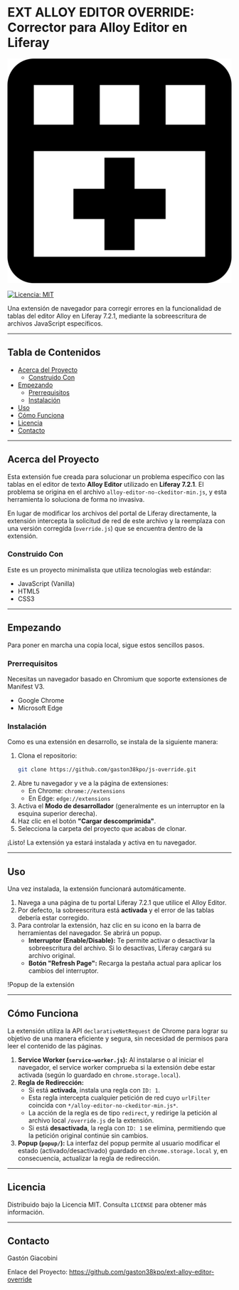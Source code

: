 # EXT ALLOY EDITOR OVERRIDE: Corrector para Alloy Editor en Liferay

![Logo del Proyecto](logo/logo.svg)

[![Licencia: MIT](https://img.shields.io/badge/Licencia-MIT-yellow.svg)](https://opensource.org/licenses/MIT)

Una extensión de navegador para corregir errores en la funcionalidad de tablas del editor Alloy en Liferay 7.2.1, mediante la sobreescritura de archivos JavaScript específicos.

---

## Tabla de Contenidos

- [Acerca del Proyecto](#acerca-del-proyecto)
  - [Construido Con](#construido-con)
- [Empezando](#empezando)
  - [Prerrequisitos](#prerrequisitos)
  - [Instalación](#instalación)
- [Uso](#uso)
- [Cómo Funciona](#cómo-funciona)
- [Licencia](#licencia)
- [Contacto](#contacto)

---

## Acerca del Proyecto

Esta extensión fue creada para solucionar un problema específico con las tablas en el editor de texto **Alloy Editor** utilizado en **Liferay 7.2.1**. El problema se origina en el archivo `alloy-editor-no-ckeditor-min.js`, y esta herramienta lo soluciona de forma no invasiva.

En lugar de modificar los archivos del portal de Liferay directamente, la extensión intercepta la solicitud de red de este archivo y la reemplaza con una versión corregida (`override.js`) que se encuentra dentro de la extensión.

### Construido Con

Este es un proyecto minimalista que utiliza tecnologías web estándar:

*   JavaScript (Vanilla)
*   HTML5
*   CSS3

---

## Empezando

Para poner en marcha una copia local, sigue estos sencillos pasos.

### Prerrequisitos

Necesitas un navegador basado en Chromium que soporte extensiones de Manifest V3.
*   Google Chrome
*   Microsoft Edge

### Instalación

Como es una extensión en desarrollo, se instala de la siguiente manera:

1.  Clona el repositorio:
    ```sh
    git clone https://github.com/gaston38kpo/js-override.git
    ```
2.  Abre tu navegador y ve a la página de extensiones:
    *   En Chrome: `chrome://extensions`
    *   En Edge: `edge://extensions`
3.  Activa el **Modo de desarrollador** (generalmente es un interruptor en la esquina superior derecha).
4.  Haz clic en el botón **"Cargar descomprimida"**.
5.  Selecciona la carpeta del proyecto que acabas de clonar.

¡Listo! La extensión ya estará instalada y activa en tu navegador.

---

## Uso

Una vez instalada, la extensión funcionará automáticamente.

1.  Navega a una página de tu portal Liferay 7.2.1 que utilice el Alloy Editor.
2.  Por defecto, la sobreescritura está **activada** y el error de las tablas debería estar corregido.
3.  Para controlar la extensión, haz clic en su icono en la barra de herramientas del navegador. Se abrirá un popup.
    *   **Interruptor (Enable/Disable):** Te permite activar o desactivar la sobreescritura del archivo. Si lo desactivas, Liferay cargará su archivo original.
    *   **Botón "Refresh Page":** Recarga la pestaña actual para aplicar los cambios del interruptor.

!Popup de la extensión

---

## Cómo Funciona

La extensión utiliza la API `declarativeNetRequest` de Chrome para lograr su objetivo de una manera eficiente y segura, sin necesidad de permisos para leer el contenido de las páginas.

1.  **Service Worker (`service-worker.js`):** Al instalarse o al iniciar el navegador, el service worker comprueba si la extensión debe estar activada (según lo guardado en `chrome.storage.local`).
2.  **Regla de Redirección:**
    *   Si está **activada**, instala una regla con `ID: 1`.
    *   Esta regla intercepta cualquier petición de red cuyo `urlFilter` coincida con `*/alloy-editor-no-ckeditor-min.js*`.
    *   La acción de la regla es de tipo `redirect`, y redirige la petición al archivo local `/override.js` de la extensión.
    *   Si está **desactivada**, la regla con `ID: 1` se elimina, permitiendo que la petición original continúe sin cambios.
3.  **Popup (`popup/`):** La interfaz del popup permite al usuario modificar el estado (activado/desactivado) guardado en `chrome.storage.local` y, en consecuencia, actualizar la regla de redirección.

---

## Licencia

Distribuido bajo la Licencia MIT. Consulta `LICENSE` para obtener más información.

---

## Contacto

Gastón Giacobini

Enlace del Proyecto: https://github.com/gaston38kpo/ext-alloy-editor-override
